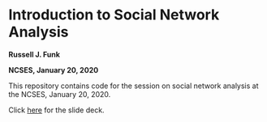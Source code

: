 # Introduction to Social Network Analysis

__Russell J. Funk__

__NCSES, January 20, 2020__

This repository contains code for the session on social network analysis at the NCSES, January 20, 2020.

Click [here](ncses_sna_2020.pdf) for the slide deck.

